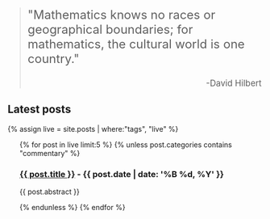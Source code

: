 <blockquote>
<p style="font-size:x-large">
   "Mathematics knows no races or geographical boundaries; for mathematics, the cultural world is one country."
</p>
<p align="right" style="font-size:larger">
   -David Hilbert
</p>
</blockquote>

## Latest posts

{% assign live = site.posts | where:"tags", "live" %}

<ul style="list-style-type:none">
    {% for post in live limit:5 %}
        {% unless post.categories contains "commentary" %}
            <li>
                <h3>
                    <a href="{{ post.url }}">{{ post.title }}</a> - {{ post.date | date: '%B %d, %Y' }}
                </h3>
                <p>{{ post.abstract }}</p>
            </li>
        {% endunless %}
    {% endfor %}
</ul>
